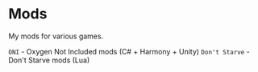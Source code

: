 # Mods

My mods for various games.

`ONI` - Oxygen Not Included mods (C# + Harmony + Unity)
`Don't Starve` - Don't Starve mods (Lua)
